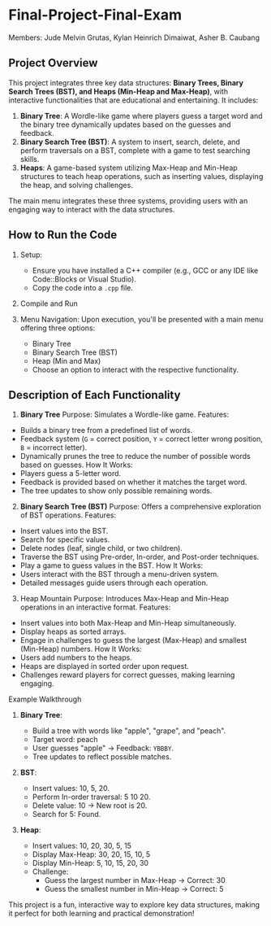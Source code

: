 # Final-Project-Final-Exam
Members: 
Jude Melvin Grutas,
Kylan Heinrich Dimaiwat,
Asher B. Caubang


## Project Overview
This project integrates three key data structures: **Binary Trees, Binary Search Trees (BST), and Heaps (Min-Heap and Max-Heap)**, with interactive functionalities that are educational and entertaining. It includes:

1. **Binary Tree**: A Wordle-like game where players guess a target word and the binary tree dynamically updates based on the guesses and feedback.
2. **Binary Search Tree (BST)**: A system to insert, search, delete, and perform traversals on a BST, complete with a game to test searching skills.
3. **Heaps**: A game-based system utilizing Max-Heap and Min-Heap structures to teach heap operations, such as inserting values, displaying the heap, and solving challenges.

The main menu integrates these three systems, providing users with an engaging way to interact with the data structures.

## How to Run the Code
1. Setup:
   - Ensure you have installed a C++ compiler (e.g., GCC or any IDE like Code::Blocks or Visual Studio).
   - Copy the code into a `.cpp` file.

2. Compile and Run

3. Menu Navigation:
    Upon execution, you'll be presented with a main menu offering three options:
     - Binary Tree
     - Binary Search Tree (BST)
     - Heap (Min and Max)
   - Choose an option to interact with the respective functionality.

## Description of Each Functionality

 1. **Binary Tree**
Purpose: Simulates a Wordle-like game.
Features:
  - Builds a binary tree from a predefined list of words.
  - Feedback system (`G` = correct position, `Y` = correct letter wrong position, `B` = incorrect letter).
  - Dynamically prunes the tree to reduce the number of possible words based on guesses.
How It Works:
  - Players guess a 5-letter word.
  - Feedback is provided based on whether it matches the target word.
  - The tree updates to show only possible remaining words.

2. **Binary Search Tree (BST)**
Purpose: Offers a comprehensive exploration of BST operations.
Features:
  - Insert values into the BST.
  - Search for specific values.
  - Delete nodes (leaf, single child, or two children).
  - Traverse the BST using Pre-order, In-order, and Post-order techniques.
  - Play a game to guess values in the BST.
How It Works:
  - Users interact with the BST through a menu-driven system.
  - Detailed messages guide users through each operation.

3. Heap Mountain
Purpose: Introduces Max-Heap and Min-Heap operations in an interactive format.
Features:
  - Insert values into both Max-Heap and Min-Heap simultaneously.
  - Display heaps as sorted arrays.
  - Engage in challenges to guess the largest (Max-Heap) and smallest (Min-Heap) numbers.
How It Works:
  - Users add numbers to the heaps.
  - Heaps are displayed in sorted order upon request.
  - Challenges reward players for correct guesses, making learning engaging.

Example Walkthrough

1. **Binary Tree**:
   - Build a tree with words like "apple", "grape", and "peach".
   - Target word: peach
   - User guesses "apple" → Feedback: `YBBBY`.
   - Tree updates to reflect possible matches.

2. **BST**:
   - Insert values: 10, 5, 20.
   - Perform In-order traversal: 5 10 20.
   - Delete value: 10 → New root is 20.
   - Search for 5: Found.

3. **Heap**:
   - Insert values: 10, 20, 30, 5, 15
   - Display Max-Heap: 30, 20, 15, 10, 5
   - Display Min-Heap: 5, 10, 15, 20, 30
   - Challenge:
       - Guess the largest number in Max-Heap → Correct: 30
       - Guess the smallest number in Min-Heap → Correct: 5

This project is a fun, interactive way to explore key data structures, making it perfect for both learning and practical demonstration!

